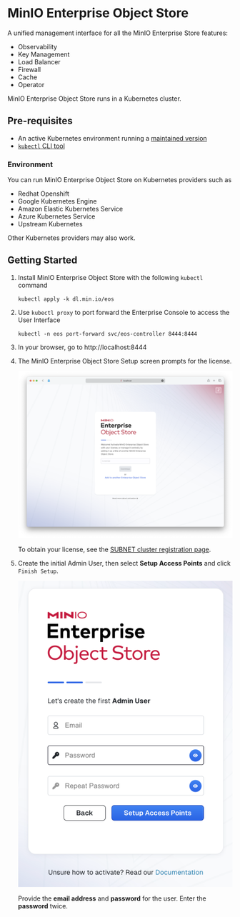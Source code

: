 # MinIO Enterprise Object Store

A unified management interface for all the MinIO Enterprise Store features:

- Observability
- Key Management
- Load Balancer
- Firewall
- Cache
- Operator

MinIO Enterprise Object Store runs in a Kubernetes cluster.

## Pre-requisites

* An active Kubernetes environment running a [maintained version](https://kubernetes.io/releases/)
* [`kubectl` CLI tool](https://kubernetes.io/docs/tasks/tools/#kubectl)

### Environment

You can run MinIO Enterprise Object Store on Kubernetes providers such as

- Redhat Openshift
- Google Kubernetes Engine
- Amazon Elastic Kubernetes Service
- Azure Kubernetes Service
- Upstream Kubernetes

Other Kubernetes providers may also work.

## Getting Started

1. Install MinIO Enterprise Object Store with the following `kubectl` command

   ```shell
   kubectl apply -k dl.min.io/eos
   ```

2. Use `kubectl proxy` to port forward the Enterprise Console to access the User Interface

   ```shell
   kubectl -n eos port-forward svc/eos-controller 8444:8444
   ```

3. In your browser, go to http://localhost:8444

4. The MinIO Enterprise Object Store Setup screen prompts for the license.

   ![The Setup screen asks for a license ](images/enterprise-register-license.png)

   To obtain your license, see the [SUBNET cluster registration page](https://subnet.min.io/cluster/register).

5. Create the initial Admin User, then select **Setup Access Points** and click `Finish Setup`.

   ![Register the first Admin user](images/enterprise-admin-first-user.png)

   Provide the **email address** and **password** for the user.
   Enter the **password** twice.


